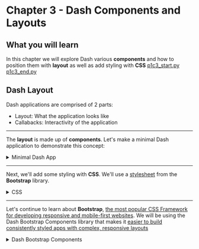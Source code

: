 # Chapter 3 - Dash Components and Layouts
## What you will learn

In this chapter we will explore Dash various **components** and how to position them with **layout** as well as add styling with **CSS**
[p1c3_start.py](../assets/p1c3/p1c3_start.py)
[p1c3_end.py](../assets/p1c3/p1c3_end.py)

## Dash Layout
Dash applications are comprised of 2 parts:
- Layout: What the application looks like
- Callabacks: Interactivity of the application

***
The **layout** is made up of **components**.  Let's make a minimal Dash application to demonstrate this concept:
<details>
  <summary>Minimal Dash App</summary>
  
Create **app_3_1.py** in the `tutorial/part1` directory:

![Make app_3_1.py](../assets/p1_c3/make_app_3_1.png)

Copy/paste the minimal Dash app code:  
```python
# Import Python libraries
from dash import Dash, html 

# Create a Dash application
app = Dash()
# Create the layout of the app
app.layout = html.Div("This is a HTML Div component")
# Run the app
app.run_server()
```

Now **Run/Debug** the code:
![Running minimal Dash app](../assets/p1_c3/run_minimal.png)


Open a web browser, enter http://127.0.0.1:8050/ in the address bar, and you should see our minimal application:
![Display minimal Dash app](../assets/p1_c3/display_minimal.png)
</details>

***

Next, we'll add some styling with **CSS**.   We'll use a [stylesheet](https://www.w3schools.com/css/css_intro.asp) from the **Bootstrap** library.  
<details>
  <summary>CSS</summary>

Create **app_3_2.py** in the `tutorial/part1` directory:

![Make app_3_2.py](../assets/p1_c3/make_app_3_2.png)

Copy/paste the minimal Dash + CSS app code:  
```python
# Import Python libraries
from dash import Dash, html 
import dash_bootstrap_components as dbc

# Create a Dash application, pass in a stylesheet from Bootstrap
app = Dash( external_stylesheets=[dbc.themes.BOOTSTRAP] )
# Create the layout of the app
app.layout = html.Div("This is a HTML Div component with Bootstrap CSS theme", className="m-5")
# Run the app
app.run_server()
```

Run the code, open a web browser, enter http://127.0.0.1:8050/ in the address bar, and you should see our minimal application with a slightly different style this time:

![Display minimal Dash app](../assets/p1_c3/display_3_2.png)
vs
![no CSS comparison](../assets/p1_c3/display_minimal.png)

</details>

***

Let's continue to learn about **Bootstrap**, [the most popular CSS Framework for developing responsive and mobile-first websites](https://www.w3schools.com/whatis/whatis_bootstrap.asp).  We will be using the Dash Bootstrap Components library that makes it [easier to build consistently styled apps with complex, responsive layouts](https://dash-bootstrap-components.opensource.faculty.ai/)

<details>
  
  <summary>Dash Bootstrap Components</summary>
  
***
  
<details>

  <summary>Layout in Bootstrap</summary>
  
* [Layout in Bootstrap](https://dash-bootstrap-components.opensource.faculty.ai/docs/components/layout/) is controlled using the grid system. The Bootstrap grid has twelve columns
![Bootstrap layout](../assets/p1_c3/bootstrap_grid.png)
* 3 main layout components: Container, Row, and Column.
  * Container wraps the entire app
  * Rows only contain columns
  * Columns holds your components

Now let's add to our minimal, CSS styled app by using a Container, Rows, and Columns.  Create a new file called **app_3_3.py** and copy/paste the following code:
```python
# Import Python libraries
from dash import Dash, html 
import dash_bootstrap_components as dbc

# Create a Dash application, pass in a stylesheet from Bootstrap
app = Dash( external_stylesheets=[dbc.themes.BOOTSTRAP] )

# Create the layout of the app
app.layout = dbc.Container([
                # Row 1
                dbc.Row([
                    dbc.Col([
                        html.Div("Div 1")
                    ],
                    style={"background-color": "blue"},
                    ),
                    dbc.Col([
                        html.Div("Div 2")
                        ]),
                    ],
                    style={"background-color": "green"},
                    className="h-75",
                    ),
                # Row 2
                dbc.Row([
                    dbc.Col([
                        html.Div("Div 3")
                    ],
                    style={"background-color": "pink"},
                    ),
                    dbc.Col([
                        html.Div("Div 4")
                        ]),
                    ],
                    style={"background-color": "yellow"},
                    className="h-25",
                    ),
            ],
            style={"height": "100vh"},
            )

# Run the app
app.run_server()
```
Notice that a ```container``` which holds our app then we have 2 ```rows``` which hold 2 ```columns``` each, and each ```column``` containers a ```Div```. We added some CSS styling to change each column's ```background-color```.  The Rows also include some CSS styling to show how we can change the height of the Row.  Finally, we added CSS styling to make sure the Container expands to 100% of the height of the browser.

![Bootstrap layout](../assets/p1_c3/bootstrap_layout.png)
  
  </details>
  
***

